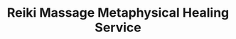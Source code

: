 ---
title: "Reiki Massage Metaphysical Healing Service"
url: /olympia/reiki-massage-metaphysical-healing-service/
shop: massage
---